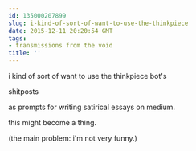 ```yaml
---
id: 135000207899
slug: i-kind-of-sort-of-want-to-use-the-thinkpiece
date: 2015-12-11 20:20:54 GMT
tags:
- transmissions from the void
title: ''
---
```


i kind of sort of want to use the thinkpiece bot's

shitposts

as prompts for writing satirical essays on medium.

this might become a thing.

(the main problem: i'm not very funny.)